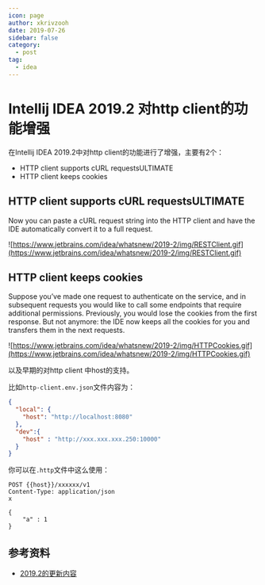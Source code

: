 ```yaml
---
icon: page
author: xkrivzooh
date: 2019-07-26
sidebar: false
category:
  - post
tag:
  - idea
---
```


# Intellij IDEA 2019.2 对http client的功能增强

在Intellij IDEA 2019.2中对http client的功能进行了增强，主要有2个：

- HTTP client supports cURL requestsULTIMATE
- HTTP client keeps cookies

## HTTP client supports cURL requestsULTIMATE

Now you can paste a cURL request string into the HTTP client and have the IDE automatically convert it to a full request.

![https://www.jetbrains.com/idea/whatsnew/2019-2/img/RESTClient.gif](https://www.jetbrains.com/idea/whatsnew/2019-2/img/RESTClient.gif)

## HTTP client keeps cookies
Suppose you’ve made one request to authenticate on the service, and in subsequent requests you would like to call some endpoints that require additional permissions. Previously, you would lose the cookies from the first response. But not anymore: the IDE now keeps all the cookies for you and transfers them in the next requests.

![https://www.jetbrains.com/idea/whatsnew/2019-2/img/HTTPCookies.gif](https://www.jetbrains.com/idea/whatsnew/2019-2/img/HTTPCookies.gif)

以及早期的对http client 中host的支持。

比如`http-client.env.json`文件内容为：

```json
{
  "local": {
    "host": "http://localhost:8080"
  },
  "dev":{
    "host" : "http://xxx.xxx.xxx.250:10000"
  }
}
```
你可以在`.http`文件中这么使用：

```shell
POST {{host}}/xxxxxx/v1
Content-Type: application/json
x

{
    "a" : 1
}
```

## 参考资料

- [2019.2的更新内容](https://www.jetbrains.com/idea/whatsnew/)

<!-- @include: ../scaffolds/post_footer.md -->
